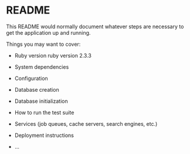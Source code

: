# README

This README would normally document whatever steps are necessary to get the
application up and running.

Things you may want to cover:

* Ruby version ruby version 2.3.3 

* System dependencies

* Configuration

* Database creation

* Database initialization

* How to run the test suite

* Services (job queues, cache servers, search engines, etc.)

* Deployment instructions

* ...

